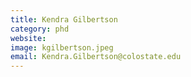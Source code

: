 ```yaml
---
title: Kendra Gilbertson
category: phd
website: 
image: kgilbertson.jpeg
email: Kendra.Gilbertson@colostate.edu
---
```

